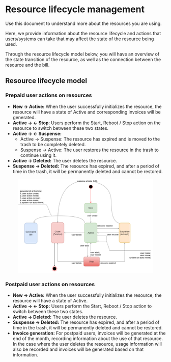 # Resource lifecycle management

Use this document to understand more about the resources you are using.&#x20;

Here, we provide information about the resource lifecycle and actions that users/systems can take that may affect the state of the resource being used.&#x20;

Through the resource lifecycle model below, you will have an overview of the state transition of the resource, as well as the connection between the resource and the bill.

## Resource lifecycle model

### **Prepaid user actions on resources**

* **New → Active:** When the user successfully initializes the resource, the resource will have a state of Active and corresponding invoices will be generated.&#x20;
* **Active → ← Stop**: Users perform the Start, Reboot / Stop action on the resource to switch between these two states.&#x20;
* **Active → ← Suspense:**&#x20;
  * Active → Suspense: The resource has expired and is moved to the trash to be completely deleted.&#x20;
  * Suspense → Active: The user restores the resource in the trash to continue using it.&#x20;
* **Active → Deleted:** The user deletes the resource.&#x20;
* **Suspense → Deleted:** The resource has expired, and after a period of time in the trash, it will be permanently deleted and cannot be restored.

<figure><img src="../../../.gitbook/assets/image (3) (1) (1) (1) (1) (1) (1) (1) (1) (1) (1) (1) (1) (1) (1) (1) (1) (1) (1) (1) (1).png" alt=""><figcaption></figcaption></figure>

### Postpaid user actions on resources

* **New → Active:** When the user successfully initializes the resource, the resource will have a state of Active.&#x20;
* **Active → ← Stop:** Users perform the Start, Reboot / Stop action to switch between these two states.
* **Active → Deleted:** The user deletes the resource.&#x20;
* **Suspense → Deleted:** The resource has expired, and after a period of time in the trash, it will be permanently deleted and cannot be restored.&#x20;
* **Invoice generation:** For postpaid users, invoices will be generated at the end of the month, recording information about the use of that resource. In the case where the user deletes the resource, usage information will also be recorded and invoices will be generated based on that information.

